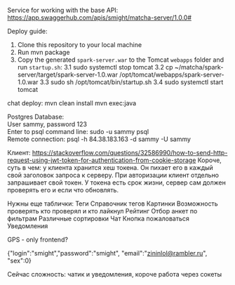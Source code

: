 Service for working with the base
API: https://app.swaggerhub.com/apis/smight/matcha-server/1.0.0#

Deploy guide:
1. Clone this repository to your local machine
2. Run mvn package
3. Copy the generated `spark-server.war` to the Tomcat `webapps` folder and run `startup.sh`:
    3.1 sudo systemctl stop tomcat
    3.2 cp ~/matcha/spark-server/target/spark-server-1.0.war /opt/tomcat/webapps/spark-server-1.0.war
    3.3 sudo sh /opt/tomcat/bin/startup.sh
    3.4 sudo systemctl start tomcat

chat deploy:
mvn clean install
mvn exec:java

Postgres Database:<br>
User sammy, password 123<br>
Enter to psql command line: sudo -u sammy psql<br>
Remote connection: psql -h 84.38.183.163 -d sammy -U sammy<br>

Клиент: https://stackoverflow.com/questions/32586990/how-to-send-http-request-using-jwt-token-for-authentication-from-cookie-storage
Короче, суть в чем: у клиента хранится хеш токена. Он пихает его в каждый свой заголовок запроса к серверу.
При авторизации клиент отдельно запрашивает свой токен. У токена есть срок жизни, сервер сам должен проверять его и если что обновлять.

Нужны еще таблички:
Теги
Справочник тегов
Картинки
Возможность проверять кто проверял и кто лайкнул
Рейтинг
Отбор анкет по фильтрам
Различные сортировки
Чат
Кнопка пожаловаться
Уведомления


GPS - only frontend?

{"login":"smight","password":"smight", "email":"zininlol@rambler.ru", "sex":0}

Сейчас сложность: чатик и уведомления, короче работа через сокеты
